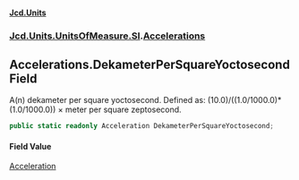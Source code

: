 #### [Jcd.Units](index.md 'index')
### [Jcd.Units.UnitsOfMeasure.SI](Jcd.Units.UnitsOfMeasure.SI.md 'Jcd.Units.UnitsOfMeasure.SI').[Accelerations](Accelerations.md 'Jcd.Units.UnitsOfMeasure.SI.Accelerations')

## Accelerations.DekameterPerSquareYoctosecond Field

A(n) dekameter per square yoctosecond. Defined as: (10.0)/((1.0/1000.0)*(1.0/1000.0)) × meter per square zeptosecond.

```csharp
public static readonly Acceleration DekameterPerSquareYoctosecond;
```

#### Field Value
[Acceleration](Acceleration.md 'Jcd.Units.UnitTypes.Acceleration')